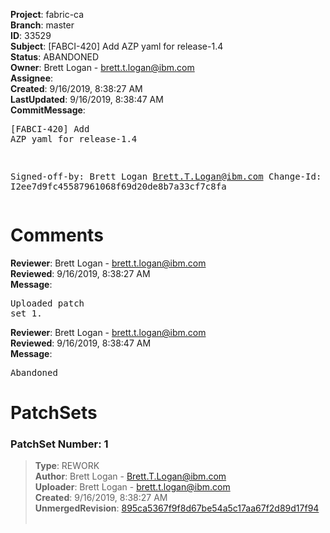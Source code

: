 <strong>Project</strong>: fabric-ca<br><strong>Branch</strong>: master<br><strong>ID</strong>: 33529<br><strong>Subject</strong>: [FABCI-420] Add AZP yaml for release-1.4<br><strong>Status</strong>: ABANDONED<br><strong>Owner</strong>: Brett Logan - brett.t.logan@ibm.com<br><strong>Assignee</strong>:<br><strong>Created</strong>: 9/16/2019, 8:38:27 AM<br><strong>LastUpdated</strong>: 9/16/2019, 8:38:47 AM<br><strong>CommitMessage</strong>:<br><pre>[FABCI-420] Add AZP yaml for release-1.4

Signed-off-by: Brett Logan <Brett.T.Logan@ibm.com>
Change-Id: I2ee7d9fc45587961068f69d20de8b7a33cf7c8fa
</pre><h1>Comments</h1><strong>Reviewer</strong>: Brett Logan - brett.t.logan@ibm.com<br><strong>Reviewed</strong>: 9/16/2019, 8:38:27 AM<br><strong>Message</strong>: <pre>Uploaded patch set 1.</pre><strong>Reviewer</strong>: Brett Logan - brett.t.logan@ibm.com<br><strong>Reviewed</strong>: 9/16/2019, 8:38:47 AM<br><strong>Message</strong>: <pre>Abandoned</pre><h1>PatchSets</h1><h3>PatchSet Number: 1</h3><blockquote><strong>Type</strong>: REWORK<br><strong>Author</strong>: Brett Logan - Brett.T.Logan@ibm.com<br><strong>Uploader</strong>: Brett Logan - brett.t.logan@ibm.com<br><strong>Created</strong>: 9/16/2019, 8:38:27 AM<br><strong>UnmergedRevision</strong>: [895ca5367f9f8d67be54a5c17aa67f2d89d17f94](https://github.com/hyperledger-gerrit-archive/fabric-ca/commit/895ca5367f9f8d67be54a5c17aa67f2d89d17f94)<br><br></blockquote>